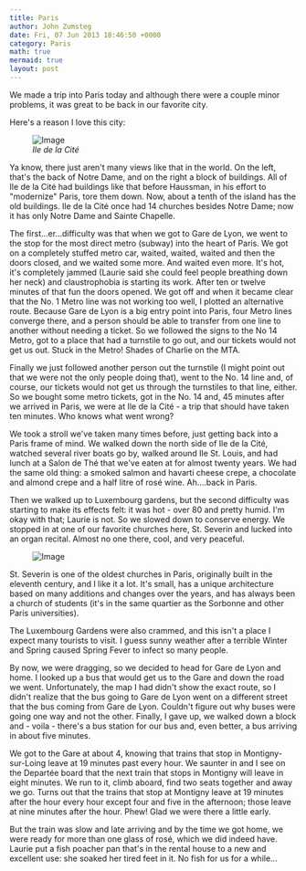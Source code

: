 ```yaml
---
title: Paris
author: John Zumsteg
date: Fri, 07 Jun 2013 18:46:50 +0000
category: Paris
math: true
mermaid: true
layout: post
---
```

We made a trip into Paris today and although there were a couple minor problems, it was great to be back in our favorite city.

Here's a reason I love this city:
<figure  class ="landscape">
    <img src="{{ "/assets/images/2013/06/Isle-de-la-Cite-1.jpg" | prepend: site.baseurl | prepend: site.url }}" alt="Image" />
        <figcaption><em>Ile de la Cité</em></figcaption>
    </figure>

Ya know, there just aren't many views like that in the world. On the left, that's the back of Notre Dame, and on the right a block of buildings. All of Ile de la Cité had buildings like that before Haussman, in his effort to "modernize" Paris, tore them down. Now, about a tenth of the island has the old buildings. Ile de la Cité once had 14 churches besides Notre Dame; now it has only Notre Dame and Sainte Chapelle.

The first…er…difficulty was that when we got to Gare de Lyon, we went to the stop for the most direct metro (subway) into the heart of Paris. We got on a completely stuffed metro car, waited, waited, waited and then the doors closed, and we waited some more. And waited even more. It's hot, it's completely jammed (Laurie said she could feel people breathing down her neck) and claustrophobia is starting its work. After ten or twelve minutes of that fun the doors opened. We got off and when it became clear that the No. 1 Metro line was not working too well, I plotted an alternative route. Because Gare de Lyon is a big entry point into Paris, four Metro lines converge there, and a person should be able to transfer from one line to another without needing a ticket. So we followed the signs to the No 14 Metro, got to a place that had a turnstile to go out, and our tickets would not get us out. Stuck in the Metro! Shades of Charlie on the MTA.

Finally we just followed another person out the turnstile (I might point out that we were not the only people doing that), went to the No. 14 line and, of course, our tickets would not get us through the turnstiles to that line, either. So we bought some metro tickets, got in the No. 14 and, 45 minutes after we arrived in Paris, we were at Ile de la Cité - a trip that should have taken ten minutes. Who knows what went wrong?

We took a stroll we've taken many times before, just getting back into a Paris frame of mind. We walked down the north side of Ile de la Cité, watched several river boats go by, walked around Ile St. Louis, and had lunch at a Salon de Thé that we've eaten at for almost twenty years. We had the same old thing: a smoked salmon and havarti cheese crepe, a chocolate and almond crepe and a half litre of rosé wine. Ah….back in Paris.

Then we walked up to Luxembourg gardens, but the second difficulty was starting to make its effects felt: it was hot - over 80 and pretty humid. I'm okay with that; Laurie is not. So we slowed down to conserve energy. We stopped in at one of our favorite churches here, St. Severin and lucked into an organ recital. Almost no one there, cool, and very peaceful.
<figure class = "portrait">
	<img src="{{ "/assets/images/2013/06/St-Severin-11.jpg" | prepend: site.baseurl | prepend: site.url }}" alt="Image" />
	<figcaption><em></em></figcaption>
</figure>

St. Severin is one of the oldest churches in Paris, originally built in the eleventh century, and I like it a lot. It's small, has a unique architecture based on many additions and changes over the years, and has always been a church of students (it's in the same quartier as the Sorbonne and other Paris universities).

The Luxembourg Gardens were also crammed, and this isn't a place I expect many tourists to visit. I guess sunny weather after a terrible Winter and Spring caused Spring Fever to infect so many people.

By now, we were dragging, so we decided to head for Gare de Lyon and home. I looked up a bus that would get us to the Gare and down the road we went. Unfortunately, the map I had didn't show the exact route, so I didn't realize that the bus going to Gare de Lyon went on a different street that the bus coming from Gare de Lyon. Couldn't figure out why buses were going one way and not the other. Finally, I gave up, we walked down a block and - voila - there's a bus station for our bus and, even better, a bus arriving in about five minutes.

We got to the Gare at about 4, knowing that trains that stop in Montigny-sur-Loing leave at 19 minutes past every hour. We saunter in and I see on the Departée board that the next train that stops in Montigny will leave in eight minutes. We run to it, climb aboard, find two seats together and away we go. Turns out that the trains that stop at Montigny leave at 19 minutes after the hour every hour except four and five in the afternoon; those leave at nine minutes after the hour. Phew! Glad we were there a little early.

But the train was slow and late arriving and by the time we got home, we were ready for more than one glass of rosé, which we did indeed have. Laurie put a fish poacher pan that's in the rental house to a new and excellent use: she soaked her tired feet in it. No fish for us for a while...
